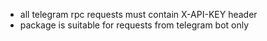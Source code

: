 - all telegram rpc requests must contain X-API-KEY header
- package is suitable for requests from telegram bot only
